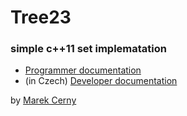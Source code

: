 # Tree23
### simple c++11 set implematation
- [Programmer documentation](https://htmlpreview.github.io/?https://github.com/marek094/Tree23/blob/master/doc.html)
- (in Czech) [Developer documentation](https://htmlpreview.github.io/?https://github.com/marek094/Tree23/blob/master/doc_dev.html) 

by [Marek Cerny](http://marekcerny.com)
